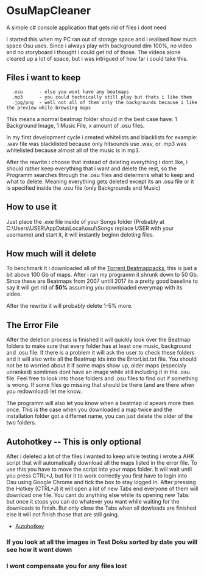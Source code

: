 # OsuMapCleaner
A simple c# console application that gets rid of files i dont need


I started this when my PC ran out of storage space and i realised how much space Osu uses.
Since i always play with background dim 100%, no video and no storyboard i thought i could get rid of those.
The videos alone cleared up a lot of space, but i was intrigued of how far i could take this.

## Files i want to keep
```
  .osu      - else you wont have any beatmaps
  .mp3      - you could technically still play but thats i like them
  .jpg/png  - well not all of them only the backgrounds because i like the preview while browsing maps
```
This means a normal beatmap folder should in the best case have: 1 Background Image, 1 Music File, x  amount of .osu files.

In my first development cycle i created whitelists and blacklists for example: .wav file was blacklisted because only hitsounds use .wav, or .mp3 was whitelisted because almost all of the music is in mp3.

After the rewrite i choose that instead of deleting everything i dont like, i should rather keep everything that i want and delete the rest, so the Programm searches through the .osu files and determins what to keep and what to delete.
Meaning everything gets deleted except its an .osu file or it is specified inside the .osu file (only Backgrounds and Music)

## How to use it

Just place the .exe file inside of your Songs folder (Probably at C:\Users\USER\AppData\Local\osu!\Songs replace USER with your username) and start it, it will instantly beginn deleting files. 

## How much will it delete

To benchmark it i downloaded all of the [Torrent Beatmappacks](https://osu.hiramiya.me/torrents.htm), this is just a bit above 100 Gb of maps. After i ran my programm it shrunk down to 50 Gb. Since these are Beatmaps from 2007 untill 2017 its a pretty good baseline to say it will get rid of **50%** assuming you downloaded everymap with its video.

After the rewrite it will probably delete 1-5% more.

## The Error File

After the deletion process is finished it will quickly look over the Beatmap folders to make sure that every folder has at least one music, background and .osu file. If there is a problem it will ask the user to check these folders and it will also write all the Beatmap Ids into the ErrorList.txt file. You should not be to worried about it if some maps show up, older maps (especialy unranked) somtimes dont have an image while still including it in the .osu file. Feel free to look into those folders and .osu files to find out if something is wrong. If some files go missing that should be there (and are there when you redownload) let me know.

The programm will also let you know when a beatmap id apears more then once. This is the case when you downloaded a map twice and the installation folder got a differnet name, you can just delete the older of the two folders.

## Autohotkey -- This is only optional

After i deleted a lot of the files i wanted to keep while testing i wrote a AHK script that will automatically download all the maps listed in the error file. To use this you have to move the script into your maps folder. It will wait until you press CTRL+J, but for it to work correctly you first have to login into Osu using Google Chrome and tick the box to stay logged in. After pressing the Hotkey (CTRL+J) it will open a lot of new Tabs end everyone of them will download one file. You cant do anything else while its opening new Tabs but once it stops you can do whatever you want while waiting for the downloads to finish. But only close the Tabs when all dowloads are finished else it will not finish those that are still going.
* [Autohotkey](https://autohotkey.com/)

### If you look at all the images in Test Doku sorted by date you will see how it went down

### I wont compensate you for any files lost
